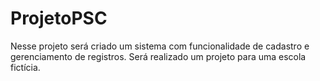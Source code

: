 # ProjetoPSC
Nesse projeto será criado um sistema com funcionalidade de cadastro e gerenciamento de registros. Será realizado um projeto para uma escola fictícia. 
